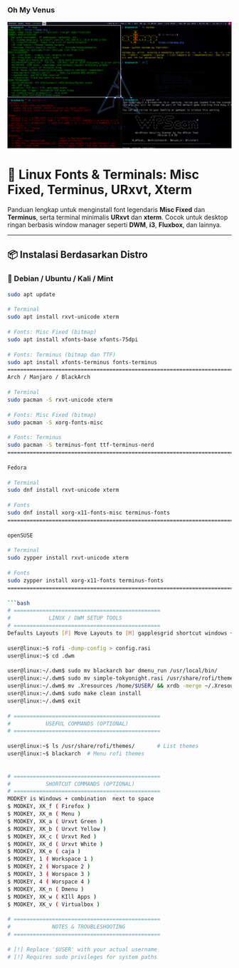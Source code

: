 # <h3>Oh My Venus</h3>
![Preview](2025-06-09_01-52.png)



# 🧷 Linux Fonts & Terminals: Misc Fixed, Terminus, URxvt, Xterm

Panduan lengkap untuk menginstall font legendaris **Misc Fixed** dan **Terminus**, serta terminal minimalis **URxvt** dan **xterm**. Cocok untuk desktop ringan berbasis window manager seperti **DWM**, **i3**, **Fluxbox**, dan lainnya.

---


## 📦 Instalasi Berdasarkan Distro

### 🐧 Debian / Ubuntu / Kali / Mint

```bash
sudo apt update

# Terminal
sudo apt install rxvt-unicode xterm

# Fonts: Misc Fixed (bitmap)
sudo apt install xfonts-base xfonts-75dpi

# Fonts: Terminus (bitmap dan TTF)
sudo apt install xfonts-terminus fonts-terminus
============================================================================================
Arch / Manjaro / BlackArch

# Terminal
sudo pacman -S rxvt-unicode xterm

# Fonts: Misc Fixed (bitmap)
sudo pacman -S xorg-fonts-misc

# Fonts: Terminus
sudo pacman -S terminus-font ttf-terminus-nerd
================================================================================================

Fedora

# Terminal
sudo dnf install rxvt-unicode xterm

# Fonts
sudo dnf install xorg-x11-fonts-misc terminus-fonts
==================================================================================================

openSUSE

# Terminal
sudo zypper install rxvt-unicode xterm

# Fonts
sudo zypper install xorg-x11-fonts terminus-fonts
===============================================================================================

```bash
# ==============================================
#            LINUX / DWM SETUP TOOLS           
# ==============================================
Defaults Layouts [F] Move Layouts to [M] gapplesgrid shortcut windows + Tab

user@linux:~$ rofi -dump-config > config.rasi  
user@linux:~$ cd .dwm  

user@linux:~/.dwm$ sudo mv blackarch bar dmenu_run /usr/local/bin/  
user@linux:~/.dwm$ sudo mv simple-tokyonight.rasi /usr/share/rofi/themes/
user@linux:~/.dwm$ mv .Xresources /home/$USER/ && xrdb -merge ~/.Xresources
user@linux:~/.dwm$ sudo make clean install  
user@linux:~/.dwm$ exit  

# ==============================================
#           USEFUL COMMANDS (OPTIONAL)          
# ==============================================

user@linux:~$ ls /usr/share/rofi/themes/       # List themes  
user@linux:~$ blackarch  # Menu rofi themes


# ==============================================
#           SHORTCUT COMMANDS (OPTIONAL)          
# ==============================================
MODKEY is Windows + combination  next to space
$ MODKEY, XK_f ( Firefox )
$ MODKEY, XK_m ( Menu )
$ MODKEY, XK_a ( Urxvt Green )
$ MODKEY, XK_b ( Urxvt Yellow )
$ MODKEY, XK_c ( Urxvt Red )
$ MODKEY, XK_d ( Urxvt White )
$ MODKEY, XK_e ( caja )
$ MODKEY, 1 ( Workspace 1 )
$ MODKEY, 2 ( Worspace 2 )
$ MODKEY, 3 ( Worspace 3 )
$ MODKEY, 4 ( Worspace 4 )
$ MODKEY, XK_n ( Dmenu )
$ MODKEY, XK_w ( KIll Apps )
$ MODKEY, XK_v ( Virtualbox )

# ==============================================
#             NOTES & TROUBLESHOOTING            
# ==============================================

# [!] Replace '$USER' with your actual username  
# [!] Requires sudo privileges for system paths

